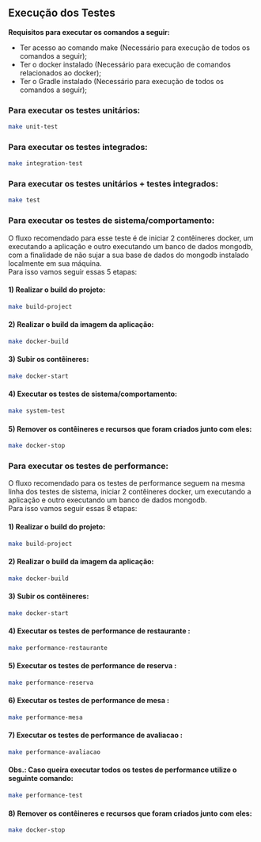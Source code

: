 ## Execução dos Testes
**Requisitos para executar os comandos a seguir:**
 - Ter acesso ao comando make (Necessário para execução de todos os comandos a seguir);
 - Ter o docker instalado (Necessário para execução de comandos relacionados ao docker);
 - Ter o Gradle instalado (Necessário para execução de todos os comandos a seguir);

### Para executar os testes unitários:
```sh
make unit-test
```

### Para executar os testes integrados:
```sh
make integration-test
```

### Para executar os testes unitários + testes integrados:
```sh
make test
```

### Para executar os testes de sistema/comportamento:
O fluxo recomendado para esse teste é de 
iniciar 2 contêineres docker, um executando a aplicação 
e outro executando um banco de dados mongodb, 
com a finalidade de não sujar a sua base de 
dados do mongodb instalado localmente em sua máquina.<br>
Para isso vamos seguir essas 5 etapas:<br>
#### 1) Realizar o build do projeto:
```sh
make build-project
```
#### 2) Realizar o build da imagem da aplicação:
```sh
make docker-build
```
#### 3) Subir os contêineres:
```sh
make docker-start
```
#### 4) Executar os testes de sistema/comportamento:
```sh
make system-test
```
#### 5) Remover os contêineres e recursos que foram criados junto com eles:
```sh
make docker-stop
```

### Para executar os testes de performance:
O fluxo recomendado para os testes de performance seguem 
na mesma linha dos testes de sistema,
iniciar 2 contêineres docker, um executando a aplicação
e outro executando um banco de dados mongodb.<br>
Para isso vamos seguir essas 8 etapas:<br>
#### 1) Realizar o build do projeto:
```sh
make build-project
```
#### 2) Realizar o build da imagem da aplicação:
```sh
make docker-build
```
#### 3) Subir os contêineres:
```sh
make docker-start
```
#### 4) Executar os testes de performance de restaurante :
```sh
make performance-restaurante
```
#### 5) Executar os testes de performance de reserva :
```sh
make performance-reserva
```
#### 6) Executar os testes de performance de mesa :
```sh
make performance-mesa
```
#### 7) Executar os testes de performance de avaliacao :
```sh
make performance-avaliacao
```
#### Obs.: Caso queira executar todos os testes de performance utilize o seguinte comando:
```sh
make performance-test
```
#### 8) Remover os contêineres e recursos que foram criados junto com eles:
```sh
make docker-stop
```